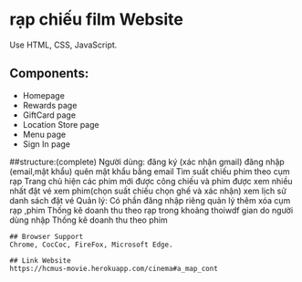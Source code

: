 # rạp chiếu film Website

Use HTML, CSS, JavaScript.

## Components:

+ Homepage
+ Rewards page
+ GiftCard page
+ Location Store page
+ Menu page
+ Sign In page


##structure:(complete)
  Người dùng:
    đăng ký (xác nhận gmail)
    đăng nhập (email,mật khẩu)
    quên mật khẩu bằng email
    Tìm suất chiếu phim theo cụm rạp
    Trang chủ hiện các phim mới được công chiếu và phim được xem nhiều nhất
    đặt vé xem phim(chọn suất chiếu chọn ghế và xác nhận)
    xem lịch sử danh sách đặt vé
  Quản lý:
    Có phần đăng nhập riêng
    quản lý thêm xóa cụm rạp ,phim
    Thống kê doanh thu theo rạp trong khoảng thoiwdf gian do người dùng nhập
    Thống kê doanh thu theo phim
```
## Browser Support
Chrome, CocCoc, FireFox, Microsoft Edge.

## Link Website
https://hcmus-movie.herokuapp.com/cinema#a_map_cont
